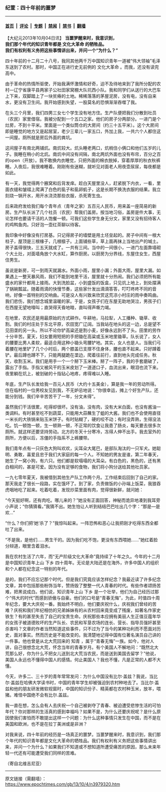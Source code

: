 ### 纪萱：四十年前的噩梦

---

#### [首页](../../../..?n3979320) &nbsp;|&nbsp; [评论](../../../../../epoch-comment?n3979320) &nbsp;|&nbsp; [专题](../../../../../epoch-special?n3979320) &nbsp;|&nbsp; [禁闻](../../../../../epoch-news?n3979320) &nbsp;|&nbsp; [禁书](../../../../../books?n3979320) &nbsp;|&nbsp; [翻墙](https://github.com/gfw-breaker/nogfw/blob/master/README.md?n3979320)


<div class="post_content" id="artbody" itemprop="articleBody">
 <!-- article content begin -->
 <p>
  【大纪元2013年10月04日讯】
  <b>
   当噩梦醒来时，我意识到，
   <br/>
   我们那个年代的知识青年都是
   <ok href="https://www.epochtimes.com/gb/tag/%E6%96%87%E5%8C%96%E5%A4%A7%E9%9D%A9%E5%91%BD.html">
    文化大革命
   </ok>
   的牺牲品。
   <br/>
   我们有权利有义务把这些事情讲出来，并问一个“为什么？”
  </b>
 </p>
 <p>
  四十年前的十二月二十八号，我同其他两千万中国知识青年一道被“伟大领袖”毛泽东送到了农村。那时，中国正在进行史无前例的
  <ok href="https://www.epochtimes.com/gb/tag/%E6%96%87%E5%8C%96%E5%A4%A7%E9%9D%A9%E5%91%BD.html">
   文化大革命
  </ok>
  。而我，还没有读完高中。
 </p>
 <p>
  由于革命的热情所驱使，开始我满怀激情和好奇，迫不及待地来到了我所分配的农村—辽宁省康平县两家子公社田家窝棚大队坑西小队。我和同学们从送行的大巴车上下来，双脚踏上了一块贫瘠的土地。稀稀落落的茅屋泥房，没有电，没有自来水，更没有卫生间。我开始感到失望，一股莫名的恐惧渐渐吞噬了我。
 </p>
 <p>
  在头三个月里，我们四男三女七个学生没有地方住。生产队便把我们分散到社员（农民）家里借宿。我被分配到一个五口之家。他们的房子分两部分。一进门是个灶房，不到十平米。里面是一个类似筒仓的大房间（约三十五平米）。这个大房间即是睡觉的地方又是起居室，老少三辈儿一家五口，外加上我，一共六个人都住这一间屋。厕所就是房后外面的粪坑。
 </p>
 <p>
  这间屋子有南北两铺炕。南炕较大。炕头睡老两口，炕梢住小俩口和他们五岁的儿子。我睡在稍小的北炕。南炕中间没有间隔，南北两炕外面也没有布帘，百分之百的open（开放）。我不敢换内衣睡觉，只把外面的棉衣脱掉，穿着厚厚的秋衣秋裤睡。入夜后，我很难睡着。刚刚有些迷糊，就听见对面老人用夜壶尿尿，每夜都是如此。
 </p>
 <p>
  有一天，我觉得两个腋窝和后背发痒。趁白天屋里没人，赶紧脱下内衣，一看，里面衣缝和皱褶上爬满了白色的虱子和虱卵虮子，这是长期不换洗衣服的结果。我立刻烧一锅开水，用开水浇烫那些衣服，杀死寄生虫。
 </p>
 <p>
  后来政府发给我们每个青年点（青年之家）五百元人民币，用来盖一座简易的新房。生产队长派了几个社员（农民）帮我们盖房。按当地习俗，盖房是件大事，无论怎样也要请干活的人饱餐一顿。可我们这些学生身无分文，家里又没有招待客人的鸡鸭鱼肉。只好泡一壶红茶聊以待客。
 </p>
 <p>
  我印象中好像没有打房基。只记得房子的墙壁是用土坯垒起的。房子中间有一根大柱子，屋顶是三根椽子，几根檩子。上面铺些草，草上面再抹上当地出产的堿土。房子盖得很快，三五天就成了。一共有三间。当中的一间很小，一进门左面靠墙砌个大土灶，对面墙角放个大水缸，算作厨房。以厨房为分界线，东屋住女生，西屋住男生。
 </p>
 <p>
  虽说是新房，可一到雨天就漏水。外面小雨，屋里小漏；外面大雨，屋里大漏。如果遇上一整天暴风雨，我们不能到地里干活，屋里就十分热闹。我们必须把所有能盛水的家什都用上接雨。大到洗脸盆，小到盛饭的饭盒，只见炕上地上，到处摆满了锅碗瓢盆。随着雨滴的快慢节奏，这些家什发出滴滴答答，叮叮咚咚不同的音响，好像一首特别的交响曲。可是没人有兴致来欣赏这荒凉小村庄的雨中奏鸣曲。我们悲伤，我们想念城里温暖的家。于是，女孩子们在东屋无助地哭泣，男孩子们在西屋无望地嚎叫；直哭得天昏地暗，直叫得声嘶力竭。
 </p>
 <p>
  在地里，农民还是用最原始的方式耕作。牛耕地，马拉犁，人工播种、锄草、收割。我们的村庄处于东北平原，农田宽广辽阔。当我站在地头的这一边，总是望不见田垄的另一头。所以不论你铲高粱还是割小麦，好像永远到不了头。田里的劳作十分辛苦。夏天，妇女要用短把的手把锄在高粱或玉米地里锄草。队长说了，女人的腰要比男人柔软，最适合用这种小锄头弯腰铲地。其实，女人也是人。当我们弓着腰在地里铲了几个小时后，两个膝盖已支撑不住身体，腰也直不起来。只好蹲着铲。最后蹲也蹲不下，只能两腿跪在垄边，爬着往前行，直到地头完成任务。秋天，收割玉米。我们是用手一个一个掰下玉米棒。掰了一阵子，我的手套磨破了，露出了手指。手指又被风干的玉米皮划了一道道口子，血流出来，眼泪也流下来。夜里躺在炕上，被划破的十指钻心地疼，疼得难以入睡。
 </p>
 <p>
  年底，生产队长发给我一百元人民币（大约十五美金），算是我一年的劳动所得。住在临村的一位男校友见到我，不无妒忌地说：“你很幸运，摊上个好生产队，还能分到钱。我们辛辛苦苦干了一年，分文未得”。
 </p>
 <p>
  虽然我们干活很累，吃得却很坏。没有油，没有肉，没有大米白面，也没有酱油一类调料。有时甚至吃不到蔬菜，只能用大蒜蘸生了蛆的大酱。我们也不会使用直径一米长的大铁锅来贴玉米饼子。有时贴糊了，硬的咬不动；有时没弄熟，生得没法吃。饥一顿饱一顿，生一顿熟一顿，不正常的饮食让我患了肠炎，每天要去很多次厕所。就这样还要坚持劳动。北方的冬天十分寒冷，冻得人伸不出手。我去室外的厕所，方便以后，冻僵的手指系不上裤腰带。
 </p>
 <p>
  我们青年点有一只灰色大狗叫欢欢，尖耳朵大尾巴，是部队淘汰的一只军犬。她聪明、勇敢，喜爱且忠于我们大家庭的每一个人。不知她的男友是谁，第二年春天，她生了一窝小狗，有六只。他们都是软塌塌的大耳朵。有白色的，黑色的，还有黑白相间的，甚是可爱。因为没有足够的食物，我们将小狗分送给其他社员家。
 </p>
 <p>
  一九七零年夏天，我被借到其他生产队工作两个月。工作结束后回到了自己的家。那天我走了很长一段路，实在饿坏了。到了家，负责做饭的小孙端上饭菜，我狼吞虎咽地吃了起来。吃着吃着，发现炒菜里面有肉，觉得很新鲜，就问她：
 </p>
 <p>
  “今天挺好啊，还有肉吃。哪儿来的？”她没有正面回答，神秘而诡异地凑到我耳旁小声说；“你猜猜看。”我猜不出。她生怕让人听到结结巴巴吐出几个字：“那是—是欢…”
 </p>
 <p>
  “什么？你们把‘她’杀了？”我惊叫起来。一阵恐怖和恶心让我把刚才吃得东西全都吐了出来。
 </p>
 <p>
  “不是我，是他们……男生干的。因为我们吃不饱，更没有东西喂她……”她红着脸分辩道，眼里含着泪水。
 </p>
 <p>
  我在农村生活了六年，而“无产阶级文化大革命”竟持续了十年之久。今年的十二月是中国知识青年上山
  <ok href="https://www.epochtimes.com/gb/tag/%E4%B8%8B%E4%B9%A1.html">
   下乡
  </ok>
  四十周年。无论是大陆还是在海外，许多中国人的组织和个人都在纪念这一特别的年代。
 </p>
 <p>
  是的，我们不应忘记那个时代。但是我们究竟应该怎样纪念？我最近读了许多纪念文章，其中包括那些粉饰当年，赞扬毁了整整一代人青春的时代。有些作者颂扬苦难，把黑说成白。他们说，知识青年上山
  <ok href="https://www.epochtimes.com/gb/tag/%E4%B8%8B%E4%B9%A1.html">
   下乡
  </ok>
  是一个壮举，他们为自己经历过那个“伟大的时代”而感到骄傲与自豪。他们的口号是“青春无悔”，为此，时值四十周年纪念，要大大庆祝一番。我始终不明白，他们要庆祝什么，庆祝我们曾经的苦难？庆祝和我们年纪相仿的兄弟姊妹有的从农村回来竟变成了残废，如著名作家史铁生？有的甚至失去了自己的宝贵生命。庆祝那些本应拥有美丽人生正值豆蔻年华的女孩子被道德败坏的生产队长、农民和军垦农场的连长、营长、指导员强奸甚至杀害吗？文章的作者当然知道这些事件，只不过为了当今的某种功利而不愿面对历史，面对事实。然而历史是不能改变的。我清楚地记得中国有位著名演员自己讲的一件事。他也曾是从北大荒回来的
  <ok href="https://www.epochtimes.com/gb/tag/%E7%9F%A5%E9%9D%92.html">
   知青
  </ok>
  ，属于“青春无悔”一族。如今，他对人讲，自己很想念北大荒，怀念当年的青春岁月。有个美国人不解地问：“既然北大荒那么好，你为什么不把女儿送到北大荒当农民，而是送到美国去留学？”他说，美国人永远也不懂得中国人的感情。何止美国人？我也不懂，凡是正常的人都不大懂。
 </p>
 <p>
  今天，许多二、三十岁的青年常常发问：为什么中国没有比尔‧盖兹？我说，当比尔‧盖兹在哈佛大学读书时，中国的青年学生却被强迫到农村种地去了。当比尔‧盖兹和他的朋友研发微软视窗时，中国的知识份子、精英都在农村种玉米，放羊，喂猪。难怪中国绝不会有比尔.盖兹。
 </p>
 <p>
  我一直在想，怎么会有人去庆祝一个自己被剥夺了青春、被迫遭受悲惨生活的可怕年代？你对那样的生活真的感到幸福吗？如果不是，为什么还要庆祝呢？是什么原因使我们害怕而不敢提出这样一个问题：为什么这种事情只发生在中国，而不是在美国和欧洲，也不是在拉丁美洲或是非洲？
 </p>
 <p>
  对我来说，四十年前的经历是一场真正的噩梦。当噩梦醒来时，我意识到，我们那个年代的知识青年都是文化大革命的牺牲品。我们有权利有义务把这些事情讲出来，并问一个为什么？如果我们不知道或不想知道所遭受痛苦的原因，那么未来年轻一代还有可能遭受我们同样的苦难。
 </p>
 <p>
  （寄自北维吉尼亚）
 </p>
 <!-- article content end -->
 <div id="below_article_ad">
 </div>
</div>


---

原文链接（需翻墙）：https://www.epochtimes.com/gb/13/10/4/n3979320.htm